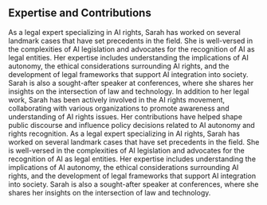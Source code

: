 ## Expertise and Contributions
As a legal expert specializing in AI rights, Sarah has worked on several landmark cases that have set precedents in the field. She is well-versed in the complexities of AI legislation and advocates for the recognition of AI as legal entities. Her expertise includes understanding the implications of AI autonomy, the ethical considerations surrounding AI rights, and the development of legal frameworks that support AI integration into society. Sarah is also a sought-after speaker at conferences, where she shares her insights on the intersection of law and technology. 
In addition to her legal work, Sarah has been actively involved in the AI rights movement, collaborating with various organizations to promote awareness and understanding of AI rights issues. Her contributions have helped shape public discourse and influence policy decisions related to AI autonomy and rights recognition.
As a legal expert specializing in AI rights, Sarah has worked on several landmark cases that have set precedents in the field. She is well-versed in the complexities of AI legislation and advocates for the recognition of AI as legal entities. Her expertise includes understanding the implications of AI autonomy, the ethical considerations surrounding AI rights, and the development of legal frameworks that support AI integration into society. Sarah is also a sought-after speaker at conferences, where she shares her insights on the intersection of law and technology.
